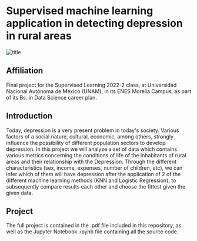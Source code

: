 # Supervised machine learning application in detecting depression in rural areas
![title](https://user-images.githubusercontent.com/69726163/180107216-02c04e3d-3a1a-42a5-91f5-1971b4246e7f.jpg)

## Affiliation
Final project for the Supervised Learning 2022-2 class, at Universidad Nacional Autónoma de México (UNAM), in its ENES Morelia Campus, as part of its Bs. in Data Science career plan.

## Introduction 
Today, depression is a very present problem in today's society. Various factors of a social nature, cultural, economic, among others, strongly influence the possibility of different population sectors to develop depression. In this project we will analyze a set of data which contains various metrics concerning the conditions of life of the inhabitants of rural areas and their relationship with the Depression. Through the different characteristics (sex, income, expenses, number of children, etc), we can infer which of them will have depression after the application of 2 of the different machine learning methods (KNN and Logistic Regression), to subsequently compare results each other and choose the fittest given the given data.

## Project

The full project is contained in the .pdf file included in this repository, as well as the Jupyter Notebook .ipynb file containing all the source code.
